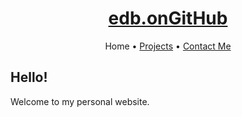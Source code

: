 <h1 align="center"><a href="the3dbb.github.io">edb.onGitHub</a></h1>
<p align="center">
  Home • <a href="projects">Projects</a> • <a href="contact">Contact Me</a>
</p>

<h2>Hello!</h2>
<p>Welcome to my personal website.
